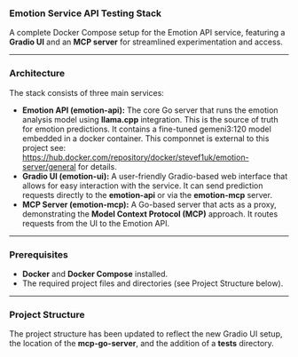 ### Emotion Service API Testing  Stack

A complete Docker Compose setup for the Emotion API service, featuring a **Gradio UI** and an **MCP server** for streamlined experimentation and access.

***

### Architecture

The stack consists of three main services:

* **Emotion API (emotion-api):** The core Go server that runs the emotion analysis model using **llama.cpp** integration. This is the source of truth for emotion predictions. It contains a fine-tuned gemeni3:120 model embedded in a docker container. This componnet is external to this project see: https://hub.docker.com/repository/docker/stevef1uk/emotion-server/general for details.
* **Gradio UI (emotion-ui):** A user-friendly Gradio-based web interface that allows for easy interaction with the service. It can send prediction requests directly to the **emotion-api** or via the **emotion-mcp** server.
* **MCP Server (emotion-mcp):** A Go-based server that acts as a proxy, demonstrating the **Model Context Protocol (MCP)** approach. It routes requests from the UI to the Emotion API.

***

### Prerequisites

* **Docker** and **Docker Compose** installed.
* The required project files and directories (see Project Structure below).

***

### Project Structure

The project structure has been updated to reflect the new Gradio UI setup, the location of the **mcp-go-server**, and the addition of a **tests** directory.
